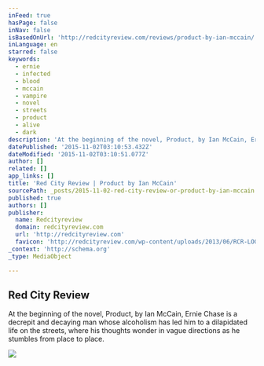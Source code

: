 ```yaml
---
inFeed: true
hasPage: false
inNav: false
isBasedOnUrl: 'http://redcityreview.com/reviews/product-by-ian-mccain/'
inLanguage: en
starred: false
keywords:
  - ernie
  - infected
  - blood
  - mccain
  - vampire
  - novel
  - streets
  - product
  - alive
  - dark
description: 'At the beginning of the novel, Product, by Ian McCain, Ernie Chase is a decrepit and decaying man whose alcoholism has led him to a dilapidated life on the streets, where his thoughts wonder in vague directions as he stumbles from place to place.'
datePublished: '2015-11-02T03:10:53.432Z'
dateModified: '2015-11-02T03:10:51.077Z'
author: []
related: []
app_links: []
title: 'Red City Review | Product by Ian McCain'
sourcePath: _posts/2015-11-02-red-city-review-or-product-by-ian-mccain.md
published: true
authors: []
publisher:
  name: Redcityreview
  domain: redcityreview.com
  url: 'http://redcityreview.com'
  favicon: 'http://redcityreview.com/wp-content/uploads/2013/06/RCR-LOGO.jpg'
_context: 'http://schema.org'
_type: MediaObject

---
```

<article style=""><h1>Red City Review </h1><p>At the beginning of the novel, Product, by Ian McCain, Ernie Chase is a decrepit and decaying man whose alcoholism has led him to a dilapidated life on the streets, where his thoughts wonder in vague directions as he stumbles from place to place.</p><img src="http://redcityreview.com/wp-content/uploads/2014/09/RCR-new-header2.jpg" /></article>